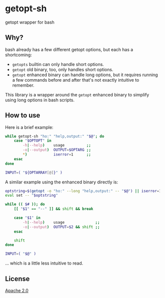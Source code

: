 # getopt-sh
getopt wrapper for bash


## Why?

bash already has a few different getopt options, but each has a shortcoming:

* `getopts` builtin can only handle short options.
* `getopt` old binary, too, only handles short options.
* `getopt` enhanced binary can handle long options, but it requires running a
  few commands before and after that's not exactly intuitive to remember.

This library is a wrapper around the `getopt` enhanced binary to simplify using
long options in bash scripts.


## How to use

Here is a brief example:

```bash
while getopt-sh "ho:" "help,output:" "$@"; do
    case "$OPTOPT" in
        -h|--help)    usage          ;;
        -o|--output)  OUTPUT=$OPTARG ;;
        *)            iserror=1      ;;
    esac
done

INPUT=( "${OPTARRAY[@]}" )
```

A similar example using the enhanced binary directly is:

```bash
optstring=$(getopt -o "ho:" --long "help,output:" -- "$@") || iserror=1
eval set -- "$optstring"

while (( $# )); do
    [[ "$1" == "--" ]] && shift && break

    case "$1" in
        -h|--help)    usage              ;;
        -o|--output)  OUTPUT=$2 && shift ;;
    esac

    shift
done

INPUT=( "$@" )
```

... which is a little less intuitive to read.


## License

[Apache 2.0]


[Apache 2.0]: <https://github.com/markuskimius/coffee/blob/master/LICENSE>

